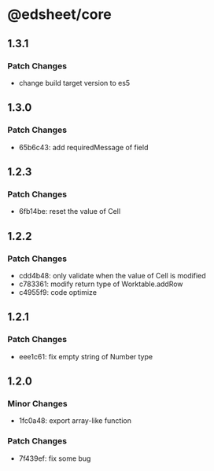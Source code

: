 # @edsheet/core

## 1.3.1

### Patch Changes

- change build target version to es5

## 1.3.0

### Patch Changes

- 65b6c43: add requiredMessage of field

## 1.2.3

### Patch Changes

- 6fb14be: reset the value of Cell

## 1.2.2

### Patch Changes

- cdd4b48: only validate when the value of Cell is modified
- c783361: modify return type of Worktable.addRow
- c4955f9: code optimize

## 1.2.1

### Patch Changes

- eee1c61: fix empty string of Number type

## 1.2.0

### Minor Changes

- 1fc0a48: export array-like function

### Patch Changes

- 7f439ef: fix some bug
